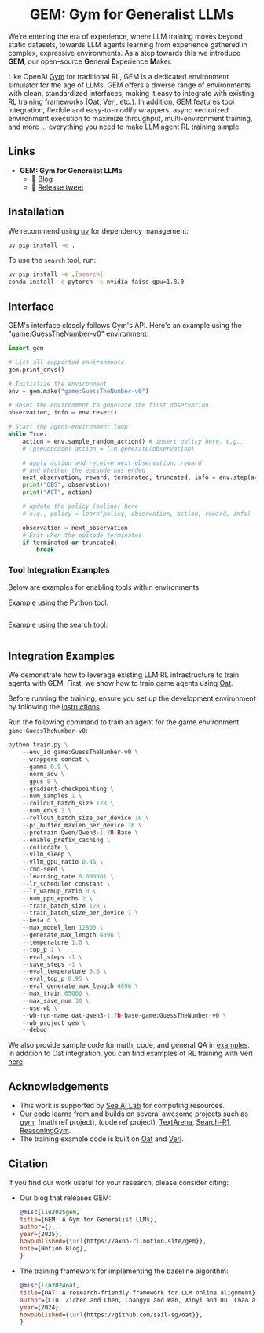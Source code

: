 <div align="center">

# GEM: Gym for Generalist LLMs

</div>

We’re entering the era of experience, where LLM training moves beyond static datasets, towards LLM agents learning from experience gathered in complex, expressive environments. As a step towards this we introduce **GEM**, our open-source **G**eneral **E**xperience **M**aker.

Like OpenAI [Gym](https://github.com/openai/gym) for traditional RL, GEM is a dedicated environment simulator for the age of LLMs. GEM offers a diverse range of environments with clean, standardized interfaces, making it easy to integrate with existing RL training frameworks (Oat, Verl, etc.). In addition, GEM features tool integration, flexible and easy-to-modify wrappers, async vectorized environment execution to maximize throughput, multi-environment training, and more … everything you need to make LLM agent RL training simple.


## Links
* **GEM: Gym for Generalist LLMs**
  * 📄 [Blog](https://axon-rl.notion.site/gem)
  * 🚀 [Release tweet](https://x.com)

## Installation

We recommend using [uv](https://docs.astral.sh/uv/getting-started/installation/) for dependency management:

```bash
uv pip install -e .
```

To use the `search` tool, run: 
```bash
uv pip install -e .[search]
conda install -c pytorch -c nvidia faiss-gpu=1.8.0
```

## Interface
GEM's interface closely follows Gym's API. Here's an example using the "game:GuessTheNumber-v0" environment: 

```python 
import gem

# List all supported environments
gem.print_envs()

# Initialize the environment
env = gem.make("game:GuessTheNumber-v0")

# Reset the environment to generate the first observation
observation, info = env.reset()

# Start the agent-environment loop
while True:
    action = env.sample_random_action() # insert policy here, e.g.,
    # (pseudocode) action = llm.generate(observation)

    # apply action and receive next observation, reward
    # and whether the episode has ended
    next_observation, reward, terminated, truncated, info = env.step(action)
    print("OBS", observation)
    print("ACT", action)

    # update the policy (online) here
    # e.g., policy = learn(policy, observation, action, reward, info)

    observation = next_observation
    # Exit when the episode terminates
    if terminated or truncated:
        break
```

### Tool Integration Examples

Below are examples for enabling tools within environments.

Example using the Python tool: 
```python

```

Example using the search tool: 
```python

```

## Integration Examples

We demonstrate how to leverage existing LLM RL infrastructure to train agents with GEM. First, we show how to train game agents using [Oat](https://github.com/sail-sg/oat). 

Before running the training, ensure you set up the development environment by following the [instructions](https://github.com/axon-rl/gem/tree/main/examples#training-with-oat). 

Run the following command to train an agent for the game environment `game:GuessTheNumber-v0`: 

```python 
python train.py \
    --env_id game:GuessTheNumber-v0 \
    --wrappers concat \
    --gamma 0.9 \
    --norm_adv \
    --gpus 8 \
    --gradient-checkpointing \
    --num_samples 1 \
    --rollout_batch_size 128 \
    --num_envs 2 \
    --rollout_batch_size_per_device 16 \
    --pi_buffer_maxlen_per_device 16 \
    --pretrain Qwen/Qwen3-1.7B-Base \
    --enable_prefix_caching \
    --collocate \
    --vllm_sleep \
    --vllm_gpu_ratio 0.45 \
    --rnd-seed \
    --learning_rate 0.000001 \
    --lr_scheduler constant \
    --lr_warmup_ratio 0 \
    --num_ppo_epochs 2 \
    --train_batch_size 128 \
    --train_batch_size_per_device 1 \
    --beta 0 \
    --max_model_len 12800 \
    --generate_max_length 4096 \
    --temperature 1.0 \
    --top_p 1 \
    --eval_steps -1 \
    --save_steps -1 \
    --eval_temperature 0.6 \
    --eval_top_p 0.95 \
    --eval_generate_max_length 4096 \
    --max_train 65000 \
    --max_save_num 30 \
    --use-wb \
    --wb-run-name oat-qwen3-1.7b-base-game:GuessTheNumber-v0 \
    --wb_project gem \
    --debug
```


We also provide sample code for math, code, and general QA in [examples](https://github.com/axon-rl/gem/tree/main/examples). In addition to Oat integration, you can find examples of RL training with Verl [here](https://github.com/axon-rl/gem/tree/main/examples#training-with-verl). 


## Acknowledgements
* This work is supported by [Sea AI Lab](https://sail.sea.com/) for computing resources.
* Our code learns from and builds on several awesome projects such as [gym](https://github.com/openai/gym), (math ref project), (code ref project), [TextArena](https://github.com/LeonGuertler/TextArena), [Search-R1](https://github.com/PeterGriffinJin/Search-R1), [ReasoningGym](https://github.com/open-thought/reasoning-gym).
* The training example code is built on [Oat](https://github.com/sail-sg/oat) and [Verl](https://github.com/volcengine/verl).

## Citation
If you find our work useful for your research, please consider citing:

- Our blog that releases GEM: 
    ```bibtex
    @misc{liu2025gem,
    title={GEM: A Gym for Generalist LLMs},
    author={},
    year={2025},
    howpublished={\url{https://axon-rl.notion.site/gem}},
    note={Notion Blog},
    }
    ```

- The training framework for implementing the baseline algorithm: 
    ```bibtex
    @misc{liu2024oat,
    title={OAT: A research-friendly framework for LLM online alignment},
    author={Liu, Zichen and Chen, Changyu and Wan, Xinyi and Du, Chao and Lee, Wee Sun and Lin, Min},
    year={2024},
    howpublished={\url{https://github.com/sail-sg/oat}},
    }
    ```